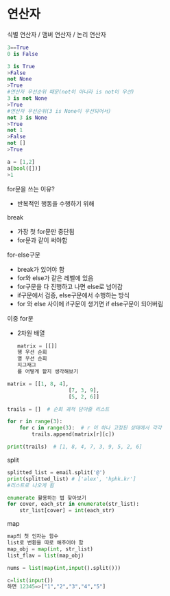 # 연산자

식별 연산자 / 맴버 연산자 / 논리 연산자

```python
3==True
0 is False

3 is True
>False
not None
>True
#연산자 우선순위 때문(not이 아니라 is not이 우선)
3 is not None
>True
#연산자 우선순위(3 is None이 우선되어서)
not 3 is None
>True
not 1
>False
not []
>True

a = [1,2]
a[bool([])]
>1
```

for문을 쓰는 이유?

- 반복적인 행동을 수행하기 위해

break

- 가장 첫 for문만 중단됨
- for문과 같이 써야함

for-else구문

- break가 있어야 함
- for와 else가 같은 레벨에 있음
- for구문을 다 진행하고 나면 else로 넘어감
- if구문에서 검증, else구문에서 수행하는 방식
- for 와 else 사이에 if구문이 생기면 if else구문이 되어버림

이중 for문

- 2차원 배열
  ```python
  matrix = [[]]
  행 우선 순회
  열 우선 순회
  지그재그
  를 어떻게 할지 생각해보기
  ```

```python
matrix = [[1, 8, 4],
					[7, 3, 9],
					[5, 2, 6]]

trails = []  # 순회 궤적 담아줄 리스트

for r in range(3):
    for c in range(3):  # r 이 하나 고정된 상태에서 각각
        trails.append(matrix[r][c])

print(trails)  # [1, 8, 4, 7, 3, 9, 5, 2, 6]
```

split

```python
splitted_list = email.split('@')
print(splitted_list) # ['alex', 'hphk.kr']
#리스트로 나오게 됨
```

```python
enumerate 활용하는 법 찾아보기
for cover, each_str in enumerate(str_list):
	str_list[cover] = int(each_str)
```

map

```python
map의 첫 인자는 함수
list로 변환을 따로 해주어야 함
map_obj = map(int, str_list)
list_flav = list(map_obj)

nums = list(map(int,input().split()))

c=list(input())
하면 12345=>["1","2","3","4","5"]

```
